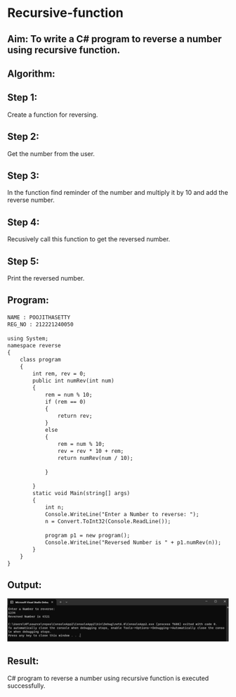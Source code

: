 # Recursive-function

## Aim: To write a C# program to reverse a number using recursive function.

## Algorithm:
## Step 1:
Create a function for reversing.
## Step 2:
Get the number from the user.
## Step 3:
In the function find reminder of the number and multiply it by 10 and add the reverse number.
## Step 4:
Recusively call this function to get the reversed number.
## Step 5:
Print the reversed number.

## Program:
```
NAME : POOJITHASETTY
REG_NO : 212221240050

using System;
namespace reverse
{
    class program
    {
        int rem, rev = 0;
        public int numRev(int num)
        {
            rem = num % 10;
            if (rem == 0)
            {
                return rev;
            }
            else
            {
                rem = num % 10;
                rev = rev * 10 + rem;
                return numRev(num / 10);

            }

        }
        static void Main(string[] args)
        {
            int n;
            Console.WriteLine("Enter a Number to reverse: ");
            n = Convert.ToInt32(Console.ReadLine());

            program p1 = new program();
            Console.WriteLine("Reversed Number is " + p1.numRev(n));
        }
    }
}
```

## Output:
![output](put.png)

## Result:
C# program to reverse a number using recursive function is executed successfully.
